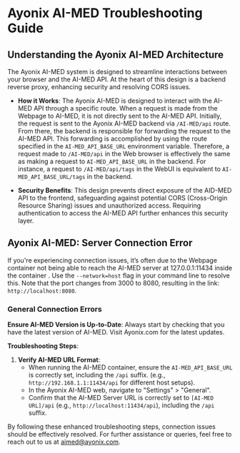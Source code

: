 # Ayonix AI-MED Troubleshooting Guide

## Understanding the Ayonix AI-MED Architecture

The Ayonix AI-MED system is designed to streamline interactions between your browser and the AI-MED API. At the heart of this design is a backend reverse proxy, enhancing security and resolving CORS issues.

- **How it Works**: The Ayonix AI-MED is designed to interact with the AI-MED API through a specific route. When a request is made from the Webpage to AI-MED, it is not directly sent to the AI-MED API. Initially, the request is sent to the Ayonix AI-MED backend via `/AI-MED/api` route. From there, the backend is responsible for forwarding the request to the AI-MED API. This forwarding is accomplished by using the route specified in the `AI-MED_API_BASE_URL` environment variable. Therefore, a request made to `/AI-MED/api` in the Web browser is effectively the same as making a request to `AI-MED_API_BASE_URL` in the backend. For instance, a request to `/AI-MED/api/tags` in the WebUI is equivalent to `AI-MED_API_BASE_URL/tags` in the backend.

- **Security Benefits**: This design prevents direct exposure of the AID-MED API to the frontend, safeguarding against potential CORS (Cross-Origin Resource Sharing) issues and unauthorized access. Requiring authentication to access the AI-MED API further enhances this security layer.

## Ayonix AI-MED: Server Connection Error

If you're experiencing connection issues, it’s often due to the Webpage container not being able to reach the AI-MED server at 127.0.0.1:11434 inside the container . Use the `--network=host` flag in your command line to resolve this. Note that the port changes from 3000 to 8080, resulting in the link: `http://localhost:8080`.

### General Connection Errors

**Ensure AI-MED Version is Up-to-Date**: Always start by checking that you have the latest version of AI-MED. Visit Ayonix.com for the latest updates.

**Troubleshooting Steps**:

1. **Verify AI-MED URL Format**:
   - When running the AI-MED container, ensure the `AI-MED_API_BASE_URL` is correctly set, including the `/api` suffix. (e.g., `http://192.168.1.1:11434/api` for different host setups).
   - In the Ayonix AI-MED web, navigate to "Settings" > "General".
   - Confirm that the AI-MED Server URL is correctly set to `[AI-MED URL]/api` (e.g., `http://localhost:11434/api`), including the `/api` suffix.

By following these enhanced troubleshooting steps, connection issues should be effectively resolved. For further assistance or queries, feel free to reach out to us at aimed@ayonix.com.
